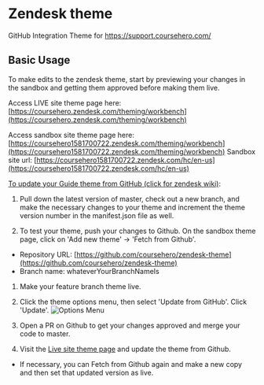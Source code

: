# Zendesk theme #

GitHub Integration Theme for https://support.coursehero.com/

Basic Usage
-------------
To make edits to the zendesk theme, start by previewing your changes in the sandbox and getting them approved before making them live. 

Access LIVE site theme page here: [https://coursehero.zendesk.com/theming/workbench](https://coursehero.zendesk.com/theming/workbench)

Access sandbox site theme page here: [https://coursehero1581700722.zendesk.com/theming/workbench](https://coursehero1581700722.zendesk.com/theming/workbench)
Sandbox site url: [https://coursehero1581700722.zendesk.com/hc/en-us](https://coursehero1581700722.zendesk.com/hc/en-us)

[To update your Guide theme from GitHub (click for zendesk wiki)](https://support.zendesk.com/hc/en-us/articles/360020203354): 

1. Pull down the latest version of master, check out a new branch, and make the necessary changes to your theme and increment the theme version number in the manifest.json file as well.

1. To test your theme, push your changes to Github. On the sandbox theme page, click on 'Add new theme' -> 'Fetch from Github'.
 * Repository URL: [https://github.com/coursehero/zendesk-theme](https://github.com/coursehero/zendesk-theme)
 * Branch name: whateverYourBranchNameIs

1. Make your feature branch theme live. 
1. Click the theme options menu, then select 'Update from GitHub'. Click 'Update'.
![Options Menu](https://zen-marketing-documentation.s3.amazonaws.com/docs/en/github_theme_options_menu.png)

1. Open a PR on Github to get your changes approved and merge your code to master.
1. Visit the [Live site theme page](https://coursehero.zendesk.com/theming/workbench) and update the theme from Github. 
 * If necessary, you can Fetch from Github again and make a new copy and then set that updated version as live.
